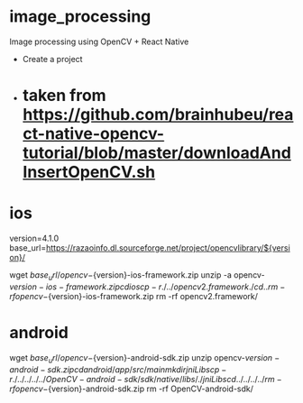 # image_processing
Image processing using OpenCV + React Native

- Create a project
- # taken from https://github.com/brainhubeu/react-native-opencv-tutorial/blob/master/downloadAndInsertOpenCV.sh

# ios
version=4.1.0
base_url=https://razaoinfo.dl.sourceforge.net/project/opencvlibrary/${version}/

wget ${base_url}/opencv-${version}-ios-framework.zip
unzip -a opencv-${version}-ios-framework.zip
cd ios
cp -r ./../opencv2.framework ./
cd ..
rm -rf opencv-${version}-ios-framework.zip
rm -rf opencv2.framework/

# android

wget ${base_url}/opencv-${version}-android-sdk.zip
unzip opencv-${version}-android-sdk.zip
cd android/app/src/main
mkdir jniLibs
cp -r ./../../../../OpenCV-android-sdk/sdk/native/libs/ ./jniLibs
cd ../../../../
rm -rf opencv-${version}-android-sdk.zip
rm -rf OpenCV-android-sdk/

